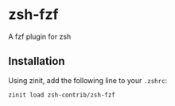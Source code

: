 # zsh-fzf

A fzf plugin for zsh

## Installation

Using zinit, add the following line to your `.zshrc`:

```zsh
zinit load zsh-contrib/zsh-fzf
```
